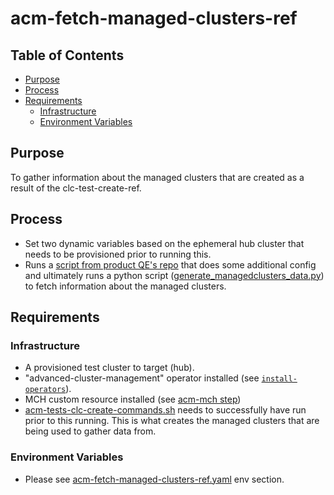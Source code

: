 # acm-fetch-managed-clusters-ref<!-- omit from toc -->

## Table of Contents<!-- omit from toc -->
- [Purpose](#purpose)
- [Process](#process)
- [Requirements](#requirements)
  - [Infrastructure](#infrastructure)
  - [Environment Variables](#environment-variables)

## Purpose

To gather information about the managed clusters that are created as a result of the clc-test-create-ref.

## Process

- Set two dynamic variables based on the ephemeral hub cluster that needs to be provisioned prior to running this.
- Runs a [script from product QE's repo](https://github.com/stolostron/acmqe-autotest/blob/main/ci/containerimages/fetch-managed-clusters/fetch_clusters_commands.sh) that does some additional config and ultimately runs a python script ([generate_managedclusters_data.py](https://github.com/stolostron/acmqe-autotest/blob/main/ci/containerimages/fetch-managed-clusters/generate_managedclusters_data.py)) to fetch information about the managed clusters.

## Requirements


### Infrastructure

- A provisioned test cluster to target (hub).
- "advanced-cluster-management" operator installed (see [`install-operators`](../../../step-registry/install-operators/README.md)).
- MCH custom resource installed (see [acm-mch step](../mch/README.md))
- [acm-tests-clc-create-commands.sh](../tests/clc-create/acm-tests-clc-create-commands.sh) needs to successfully have run prior to this running. This is what creates the managed clusters that are being used to gather data from.

### Environment Variables

- Please see [acm-fetch-managed-clusters-ref.yaml](acm-fetch-managed-clusters-ref.yaml) env section.